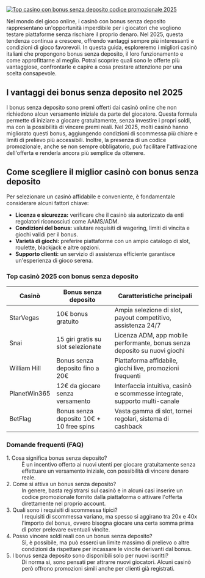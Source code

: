 [![Top casino con bonus senza deposito codice promozionale 2025](https://123-caf.pages.dev/gitsignup.png)](https://vrmoo.ru/Bt82HjjY)

<p>Nel mondo del gioco online, i casinò con bonus senza deposito rappresentano un'opportunità imperdibile per i giocatori che vogliono testare piattaforme senza rischiare il proprio denaro. Nel 2025, questa tendenza continua a crescere, offrendo vantaggi sempre più interessanti e condizioni di gioco favorevoli. In questa guida, esploreremo i migliori casinò italiani che propongono bonus senza deposito, il loro funzionamento e come approfittarne al meglio. Potrai scoprire quali sono le offerte più vantaggiose, confrontarle e capire a cosa prestare attenzione per una scelta consapevole.</p>  <h2>I vantaggi dei bonus senza deposito nel 2025</h2> <p>I bonus senza deposito sono premi offerti dai casinò online che non richiedono alcun versamento iniziale da parte del giocatore. Questa formula permette di iniziare a giocare gratuitamente, senza investire i propri soldi, ma con la possibilità di vincere premi reali. Nel 2025, molti casinò hanno migliorato questi bonus, aggiungendo condizioni di scommessa più chiare e limiti di prelievo più accessibili. Inoltre, la presenza di un codice promozionale, anche se non sempre obbligatorio, può facilitare l'attivazione dell'offerta e renderla ancora più semplice da ottenere.</p>  <h2>Come scegliere il miglior casinò con bonus senza deposito</h2> <p>Per selezionare un casinò affidabile e conveniente, è fondamentale considerare alcuni fattori chiave:</p> <ul> <li><strong>Licenza e sicurezza:</strong> verificare che il casinò sia autorizzato da enti regolatori riconosciuti come AAMS/ADM.</li> <li><strong>Condizioni del bonus:</strong> valutare requisiti di wagering, limiti di vincita e giochi validi per il bonus.</li> <li><strong>Varietà di giochi:</strong> preferire piattaforme con un ampio catalogo di slot, roulette, blackjack e altre opzioni.</li> <li><strong>Supporto clienti:</strong> un servizio di assistenza efficiente garantisce un'esperienza di gioco serena.</li> </ul>  <h3>Top casinò 2025 con bonus senza deposito</h3> <table> <thead> <tr> <th>Casinò</th> <th>Bonus senza deposito</th> <th>Caratteristiche principali</th> </tr> </thead> <tbody> <tr> <td>StarVegas</td> <td>10€ bonus gratuito</td> <td>Ampia selezione di slot, payout competitivo, assistenza 24/7</td> </tr> <tr> <td>Snai</td> <td>15 giri gratis su slot selezionate</td> <td>Licenza ADM, app mobile performante, bonus senza deposito su nuovi giochi</td> </tr> <tr> <td>William Hill</td> <td>Bonus senza deposito fino a 20€</td> <td>Piattaforma affidabile, giochi live, promozioni frequenti</td> </tr> <tr> <td>PlanetWin365</td> <td>12€ da giocare senza versamento</td> <td>Interfaccia intuitiva, casinò e scommesse integrate, supporto multi-canale</td> </tr> <tr> <td>BetFlag</td> <td>Bonus senza deposito 10€ + 10 free spins</td> <td>Vasta gamma di slot, tornei regolari, sistema di cashback</td> </tr> </tbody> </table>  <h3>Domande frequenti (FAQ)</h3> <dl> <dt>1. Cosa significa bonus senza deposito?</dt> <dd>È un incentivo offerto ai nuovi utenti per giocare gratuitamente senza effettuare un versamento iniziale, con possibilità di vincere denaro reale.</dd>  <dt>2. Come si attiva un bonus senza deposito?</dt> <dd>In genere, basta registrarsi sul casinò e in alcuni casi inserire un codice promozionale fornito dalla piattaforma o attivare l'offerta direttamente nel proprio account.</dd>  <dt>3. Quali sono i requisiti di scommessa tipici?</dt> <dd>I requisiti di scommessa variano, ma spesso si aggirano tra 20x e 40x l'importo del bonus, ovvero bisogna giocare una certa somma prima di poter prelevare eventuali vincite.</dd>  <dt>4. Posso vincere soldi reali con un bonus senza deposito?</dt> <dd>Sì, è possibile, ma può esserci un limite massimo di prelievo o altre condizioni da rispettare per incassare le vincite derivanti dal bonus.</dd>  <dt>5. I bonus senza deposito sono disponibili solo per nuovi iscritti?</dt> <dd>Di norma sì, sono pensati per attrarre nuovi giocatori. Alcuni casinò però offrono promozioni simili anche per clienti già registrati.</dd> </dl>
